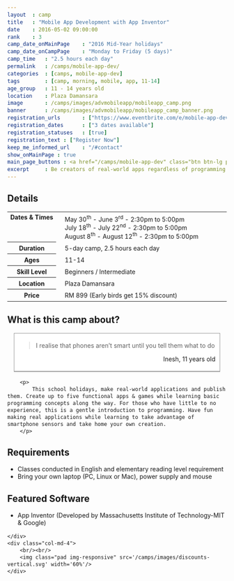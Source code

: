 ```yaml
---
layout 	: camp
title 	: "Mobile App Development with App Inventor"
date 	: 2016-05-02 09:00:00
rank    : 3
camp_date_onMainPage 	: "2016 Mid-Year holidays"
camp_date_onCampPage 	: "Monday to Friday (5 days)"
camp_time	: "2.5 hours each day"
permalink   : /camps/mobile-app-dev/
categories  : [camps, mobile-app-dev]
tags	    : [camp, morning, mobile, app, 11-14]
age_group 	: 11 - 14 years old
location	: Plaza Damansara
image		: /camps/images/advmobileapp/mobileapp_camp.png
banner		: /camps/images/advmobileapp/mobileapp_camp_banner.png
registration_urls		: ["https://www.eventbrite.com/e/mobile-app-development-with-appinventor-tickets-25110937490"]
registration_dates		: ["3 dates available"]
registration_statuses	: [true]
registration_text : ["Register Now"]
keep_me_informed_url	: "/#contact"
show_onMainPage : true
main_page_buttons : <a href="/camps/mobile-app-dev" class="btn btn-lg pad-c btn-primary-pale">5-day Camp</a>
excerpt		: Be creators of real-world apps regardless of programming experience, or simply to level-up.
---
```


<div class="row">
    <div class="col-md-8">

<h2>Details</h2>
<table style="white-space: nowrap">
    <col width="13%">
    <col width="3%">
    <col width="84%">
    <tr>
		<th style="vertical-align: top;">Dates & Times</th>
        <td/>
		<td style='padding:5px 10px 5px 5px'>
            May 30<sup>th</sup> - June 3<sup>rd</sup> - 2:30pm to 5:00pm<br>
            July 18<sup>th</sup> - July 22<sup>nd</sup> - 2:30pm to 5:00pm<br>
            August 8<sup>th</sup> - August 12<sup>th</sup> - 2:30pm to 5:00pm
        </td>
	</tr>
    <tr>
		<th>Duration</th>
        <td/>
		<td style='padding:5px 10px 5px 5px'>5-day camp, 2.5 hours each day</td>
	</tr>
	<tr>
		<th>Ages</th>
        <td/>
		<td style='padding:5px 10px 5px 5px'>11-14</td>
	</tr>	
	<tr>
		<th>Skill Level</th>
        <td/>
		<td style='padding:5px 10px 5px 5px'>Beginners / Intermediate</td>
	</tr>
    <tr>
		<th>Location</th>
        <td/>
		<td style='padding:5px 10px 5px 5px'>Plaza Damansara</td>
	</tr>
    <tr>
		<th>Price</th>
        <td/>
		<td style='padding:5px 10px 5px 5px'>RM 899 (Early birds get 15% discount)</td>
	</tr>
</table>

<h2>What is this camp about?</h2>
            <div style="background: #ffffff; border: 1px solid #999; margin: 15px; overflow: hidden;">
                <div style="padding: 5px 10px; border-bottom: 1px solid #999;">
                    <blockquote style="clear: both; float: none;">
                        <p>I realise that phones aren’t smart until you tell them what to do</p>
                    </blockquote>
                    <p style="text-align: right;">Inesh, 11 years old</p>
                </div>
            </div>  

        <p>
            This school holidays, make real-world applications and publish them. Create up to five functional apps & games while learning basic programming concepts along the way. For those who have little to no experience, this is a gentle introduction to programming. Have fun making real applications while learning to take advantage of smartphone sensors and take home your own creation.  
        </p>
        

<h2>Requirements</h2>
<ul>
<li> Classes conducted in English and elementary reading level requirement </li>
<li> Bring your own laptop (PC, Linux or Mac), power supply and mouse </li>
</ul>

<h2>Featured Software</h2>
<ul>
<li>App Inventor (Developed by Massachusetts Institute of Technology-MIT & Google) </li>
</ul>

    </div>
    <div class="col-md-4">
        <br/><br/>
        <img class="pad img-responsive" src='/camps/images/discounts-vertical.svg' width='60%'/>
    </div>
</div>

